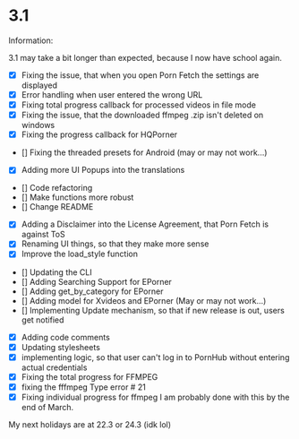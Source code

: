 # 3.1 

Information:

3.1 may take a bit longer than expected, because I now have school again.

- [x] Fixing the issue, that when you open Porn Fetch the settings are displayed
- [x] Error handling when user entered the wrong URL
- [x] Fixing total progress callback for processed videos in file mode
- [x] Fixing the issue, that the downloaded ffmpeg .zip isn't deleted on windows
- [x] Fixing the progress callback for HQPorner
- [] Fixing the threaded presets for Android (may or may not work...)
- [x] Adding more UI Popups into the translations
- [] Code refactoring
- [] Make functions more robust
- [] Change README
- [x] Adding a Disclaimer into the License Agreement, that Porn Fetch is against ToS
- [x] Renaming UI things, so that they make more sense
- [x] Improve the load_style function
- [] Updating the CLI
- [] Adding Searching Support for EPorner
- [] Adding get_by_category for EPorner
- [] Adding model for Xvideos and EPorner (May or may not work...)
- [] Implementing Update mechanism, so that if new release is out, users get notified
- [x] Adding code comments
- [x] Updating stylesheets
- [x] implementing logic, so that user can't log in to PornHub without entering actual credentials
- [x] Fixing the total progress for FFMPEG
- [x] fixing the fffmpeg Type error # 21
- [x] Fixing individual progress for ffmpeg
I am probably done with this by the end of March.

My next holidays are at 22.3 or 24.3 (idk lol)